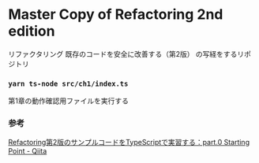 # Master Copy of Refactoring 2nd edition
リファクタリング 既存のコードを安全に改善する（第2版） の写経をするリポジトリ

### `yarn ts-node src/ch1/index.ts`
第1章の動作確認用ファイルを実行する

### 参考
[Refactoring第2版のサンプルコードをTypeScriptで実習する：part.0 Starting Point - Qiita](https://qiita.com/ryo511/items/761210a2a6ed5689ef54)